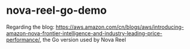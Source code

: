 # nova-reel-go-demo

Regarding the blog: https://aws.amazon.com/cn/blogs/aws/introducing-amazon-nova-frontier-intelligence-and-industry-leading-price-performance/, the Go version used by Nova Reel